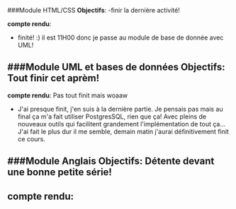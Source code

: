 ###Module HTML/CSS
**Objectifs**:
-finir la dernière activité!

**compte rendu**:
- finité! :) il est 11H00 donc je passe au module de base de donnée avec UML!




###Module UML et bases de données
**Objectifs**: Tout finir cet aprèm!
-

**compte rendu**: Pas tout finit mais woaaw
- J'ai presque finit, j'en suis à la dernière partie. Je pensais pas mais au final ça m'a fait utiliser PostgresSQL, rien que ça!
Avec pleins de nouveaux outils qui facilitent grandement l'implémentation de tout ça... J'ai fait le plus dur il me semble, demain matin
j'aurai définitivement finit ce cours.




###Module Anglais
**Objectifs**: Détente devant une bonne petite série!
-

**compte rendu**:
-